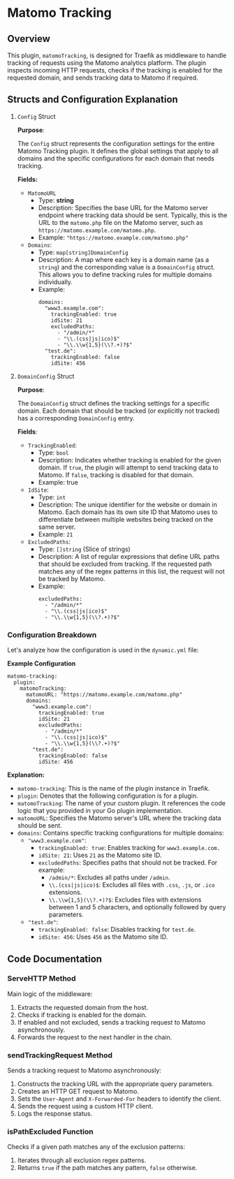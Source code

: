 # Matomo Tracking

## Overview

This plugin, `matomoTracking`, is designed for Traefik as middleware to handle tracking of requests using the Matomo analytics platform. The plugin inspects incoming HTTP requests, checks if the tracking is enabled for the requested domain, and sends tracking data to Matomo if required.

## Structs and Configuration Explanation

1. `Config` Struct

    **Purpose**:

    The `Config` struct represents the configuration settings for the entire Matomo Tracking plugin. It defines the global settings that apply to all domains and the specific configurations for each domain that needs tracking.

    **Fields:**

    - `MatomoURL`
        - Type: **string**
        - Description: Specifies the base URL for the Matomo server endpoint where tracking data should be sent. Typically, this is the URL to the `matomo.php` file on the Matomo server, such as `https://matomo.example.com/matomo.php`.
        - Example: `"https://matomo.example.com/matomo.php"`
    - `Domains`:
        - Type: `map[string]DomainConfig`
        - Description: A map where each key is a domain name (as a `string`) and the corresponding value is a `DomainConfig` struct. This allows you to define tracking rules for multiple domains individually.
        - Example:
            ```
            domains:
              "www3.example.com":
                trackingEnabled: true
                idSite: 21
                excludedPaths:
                  - "/admin/*"
                  - "\\.(css|js|ico)$"
                  - "\\.\\w{1,5}(\\?.+)?$"
              "test.de":
                trackingEnabled: false
                idSite: 456
            ```

2. `DomainConfig` Struct

    **Purpose**:

    The `DomainConfig` struct defines the tracking settings for a specific domain. Each domain that should be tracked (or explicitly not tracked) has a corresponding `DomainConfig` entry.

    **Fields**:

    - `TrackingEnabled`:
        - Type: `bool`
        - Description: Indicates whether tracking is enabled for the given domain. If `true`, the plugin will attempt to send tracking data to Matomo. If `false`, tracking is disabled for that domain.
        - Example: true
    - `IdSite`:
        - Type: `int`
        - Description: The unique identifier for the website or domain in Matomo. Each domain has its own site ID that Matomo uses to differentiate between multiple websites being tracked on the same server.
        - Example: `21`
    - `ExcludedPaths`:
        - Type: `[]string` (Slice of strings)
        - Description: A list of regular expressions that define URL paths that should be excluded from tracking. If the requested path matches any of the regex patterns in this list, the request will not be tracked by Matomo.
        - Example:
            ```
            excludedPaths:
              - "/admin/*"
              - "\\.(css|js|ico)$"
              - "\\.\\w{1,5}(\\?.+)?$"
            ```

### Configuration Breakdown

Let's analyze how the configuration is used in the `dynamic.yml` file:

**Example Configuration**

```
matomo-tracking:
  plugin:
    matomoTracking:
      matomoURL: "https://matomo.example.com/matomo.php"
      domains:
        "www3.example.com":
          trackingEnabled: true
          idSite: 21
          excludedPaths:
            - "/admin/*"
            - "\\.(css|js|ico)$"
            - "\\.\\w{1,5}(\\?.+)?$"
        "test.de":
          trackingEnabled: false
          idSite: 456
```

**Explanation:**

- `matomo-tracking`: This is the name of the plugin instance in Traefik.
- `plugin`: Denotes that the following configuration is for a plugin.
- `matomoTracking`: The name of your custom plugin. It references the code logic that you provided in your Go plugin implementation.
- `matomoURL`: Specifies the Matomo server's URL where the tracking data should be sent.
- `domains`: Contains specific tracking configurations for multiple domains:
    - `"www3.example.com"`:
        - `trackingEnabled: true`: Enables tracking for `www3.example.com.`
        - `idSite: 21`: Uses `21` as the Matomo site ID.
        - `excludedPaths`: Specifies paths that should not be tracked. For example:
            - `/admin/*`: Excludes all paths under `/admin`.
            - `\\.(css|js|ico)$`: Excludes all files with `.css`, `.js`, or `.ico` extensions.
            - `\\.\\w{1,5}(\\?.+)?$`: Excludes files with extensions between 1 and 5 characters, and optionally followed by query parameters.
    - `"test.de"`:
        - `trackingEnabled: false`: Disables tracking for `test.de`.
        - `idSite: 456`: Uses `456` as the Matomo site ID.


## Code Documentation

### ServeHTTP Method

Main logic of the middleware:

1. Extracts the requested domain from the host.
2. Checks if tracking is enabled for the domain.
3. If enabled and not excluded, sends a tracking request to Matomo asynchronously.
4. Forwards the request to the next handler in the chain.

### sendTrackingRequest Method

Sends a tracking request to Matomo asynchronously:

1. Constructs the tracking URL with the appropriate query parameters.
2. Creates an HTTP GET request to Matomo.
3. Sets the `User-Agent` and `X-Forwarded-For` headers to identify the client.
4. Sends the request using a custom HTTP client.
5. Logs the response status.

### isPathExcluded Function

Checks if a given path matches any of the exclusion patterns:

1. Iterates through all exclusion regex patterns.
2. Returns `true` if the path matches any pattern, `false` otherwise.

